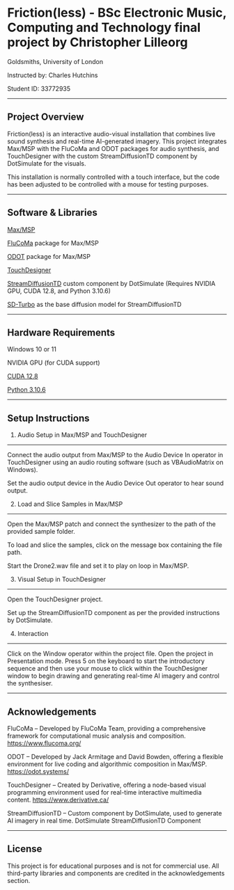 # Friction(less) - BSc Electronic Music, Computing and Technology final project by Christopher Lilleorg

Goldsmiths, University of London

Instructed by: Charles Hutchins

Student ID: 33772935

----------------------------------------------------------------------------------------
Project Overview
----------------------------------------------------------------------------------------

Friction(less) is an interactive audio-visual installation that combines live sound synthesis and real-time AI-generated imagery. This project integrates Max/MSP with the FluCoMa and ODOT packages for audio synthesis, and TouchDesigner with the custom StreamDiffusionTD component by DotSimulate for the visuals.

This installation is normally controlled with a touch interface, but the code has been adjusted to be controlled with a mouse for testing purposes.

----------------------------------------------------------------------------------------
Software & Libraries
----------------------------------------------------------------------------------------
[Max/MSP](https://cycling74.com)

[FluCoMa](https://cycling74.com/packages/fluidcorpusmanipulation) package for Max/MSP

[ODOT](https://cycling74.com/packages/odot) package for Max/MSP

[TouchDesigner](https://derivative.ca/)

[StreamDiffusionTD](https://www.patreon.com/posts/streamdiffusiont-122151622) custom component by DotSimulate (Requires NVIDIA GPU, CUDA 12.8, and Python 3.10.6)

[SD-Turbo](https://huggingface.co/stabilityai/sd-turbo) as the base diffusion model for StreamDiffusionTD

----------------------------------------------------------------------------------------
Hardware Requirements
----------------------------------------------------------------------------------------

Windows 10 or 11

NVIDIA GPU (for CUDA support)

[CUDA 12.8](https://developer.nvidia.com/cuda-12-8-0-download-archive)

[Python 3.10.6](https://www.python.org/search/?q=3.10.6&submit=)

----------------------------------------------------------------------------------------
Setup Instructions
----------------------------------------------------------------------------------------

1. Audio Setup in Max/MSP and TouchDesigner
-------------------------------------------
Connect the audio output from Max/MSP to the Audio Device In operator in TouchDesigner using an audio routing software (such as VBAudioMatrix on Windows). 

Set the audio output device in the Audio Device Out operator to hear sound output.

2. Load and Slice Samples in Max/MSP
------------------------------------
Open the Max/MSP patch and connect the synthesizer to the path of the provided sample folder.

To load and slice the samples, click on the message box containing the file path.

Start the Drone2.wav file and set it to play on loop in Max/MSP.

3. Visual Setup in TouchDesigner
--------------------------------
Open the TouchDesigner project.

Set up the StreamDiffusionTD component as per the provided instructions by DotSimulate.

4. Interaction
--------------

Click on the Window operator within the project file. Open the project in Presentation mode. Press 5 on the keyboard to start the introductory sequence and then use your mouse to click within the TouchDesigner window to begin drawing and generating real-time AI imagery and control the synthesiser. 

------------------------------------------------------------------------------------
Acknowledgements
------------------------------------------------------------------------------------

FluCoMa – Developed by FluCoMa Team, providing a comprehensive framework for computational music analysis and composition. https://www.flucoma.org/

ODOT – Developed by Jack Armitage and David Bowden, offering a flexible environment for live coding and algorithmic composition in Max/MSP. https://odot.systems/

TouchDesigner – Created by Derivative, offering a node-based visual programming environment used for real-time interactive multimedia content. https://www.derivative.ca/

StreamDiffusionTD – Custom component by DotSimulate, used to generate AI imagery in real time.
DotSimulate StreamDiffusionTD Component

------------------------------------------------------------------------------------
License
------------------------------------------------------------------------------------
This project is for educational purposes and is not for commercial use. All third-party libraries and components are credited in the acknowledgements section.

